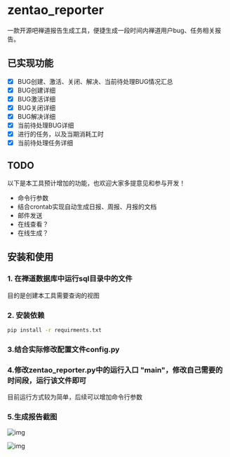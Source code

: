 # zentao_reporter

一款开源吧禅道报告生成工具，便捷生成一段时间内禅道用户bug、任务相关报告。

## 已实现功能

- [x] BUG创建、激活、关闭、解决、当前待处理BUG情况汇总
- [x] BUG创建详细
- [x] BUG激活详细
- [x] BUG关闭详细
- [x] BUG解决详细
- [x] 当前待处理BUG详细
- [x] 进行的任务，以及当期消耗工时
- [x] 当前待处理任务详细

## TODO
以下是本工具预计增加的功能，也欢迎大家多提意见和参与开发！

- 命令行参数
- 结合crontab实现自动生成日报、周报、月报的文档
- 邮件发送
- 在线查看？
- 在线生成？

## 安装和使用

### 1. 在禅道数据库中运行sql目录中的文件

目的是创建本工具需要查询的视图

### 2. 安装依赖

```bash
pip install -r requirments.txt
```

### 3.结合实际修改配置文件config.py

### 4.修改zentao_reporter.py中的运行入口 "__main__"，修改自己需要的时间段，运行该文件即可

目前运行方式较为简单，后续可以增加命令行参数

### 5.生成报告截图
![img](https://github.com/zcyuefan/zentao_reporter/blob/master/img/report_1.png)

![img](https://github.com/zcyuefan/zentao_reporter/blob/master/img/report_2.png)